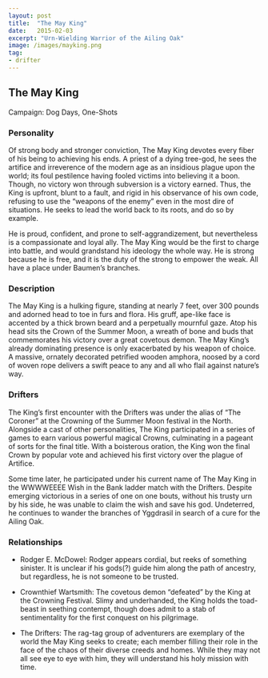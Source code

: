 ```yaml
---
layout: post
title:  "The May King"
date:   2015-02-03
excerpt: "Urn-Wielding Warrior of the Ailing Oak"
image: /images/mayking.png
tag:
- drifter 
---
```


## The May King

Campaign: Dog Days, One-Shots

### Personality

  Of strong body and stronger conviction, The May King devotes every fiber of his being to achieving his ends. A priest of a dying tree-god, he sees the artifice and irreverence of the modern age as an insidious plague upon the world; its foul pestilence having fooled victims into believing it a boon. Though, no victory won through subversion is a victory earned. Thus, the King is upfront, blunt to a fault, and rigid in his observance of his own code, refusing to use the “weapons of the enemy” even in the most dire of situations. He seeks to lead the world back to its roots, and do so by example.

  He is proud, confident, and prone to self-aggrandizement, but nevertheless is a compassionate and loyal ally. The May King would be the first to charge into battle, and would grandstand his ideology the whole way. He is strong because he is free, and it is the duty of the strong to empower the weak. All have a place under Baumen’s branches.

### Description

  The May King is a hulking figure, standing at nearly 7 feet, over 300 pounds and adorned head to toe in furs and flora. His gruff, ape-like face is accented by a thick brown beard and a perpetually mournful gaze. Atop his head sits the Crown of the Summer Moon, a wreath of bone and buds that commemorates his victory over a great covetous demon. The May King’s already dominating presence is only exacerbated by his weapon of choice. A massive, ornately decorated petrified wooden amphora, noosed by a cord of woven rope delivers a swift peace to any and all who flail against nature’s way.

### Drifters

  The King’s first encounter with the Drifters was under the alias of “The Coroner” at the Crowning of the Summer Moon festival in the North. Alongside a cast of other personalities, The King participated in a series of games to earn various powerful magical Crowns, culminating in a pageant of sorts for the final title. With a boisterous oration, the King won the final Crown by popular vote and achieved his first victory over the plague of Artifice.

  Some time later, he participated under his current name of The May King in the WWWWEEEE Wish in the Bank ladder match with the Drifters. Despite emerging victorious in a series of one on one bouts, without his trusty urn by his side, he was unable to claim the wish and save his god. Undeterred, he continues to wander the branches of Yggdrasil in search of a cure for the Ailing Oak.


### Relationships

- Rodger E. McDowel: Rodger appears cordial, but reeks of something sinister. It is unclear if his gods(?) guide him along the path of ancestry, but regardless, he is not someone to be trusted. 

- Crownthief Wartsmith: The covetous demon “defeated” by the King at the Crowning Festival. Slimy and underhanded, the King holds the toad-beast in seething contempt, though does admit to a stab of sentimentality for the first conquest on his pilgrimage.

- The Drifters: The rag-tag group of adventurers are exemplary of the world the May King seeks to create; each member filling their role in the face of the chaos of their diverse creeds and homes. While they may not all see eye to eye with him, they will understand his holy mission with time.

